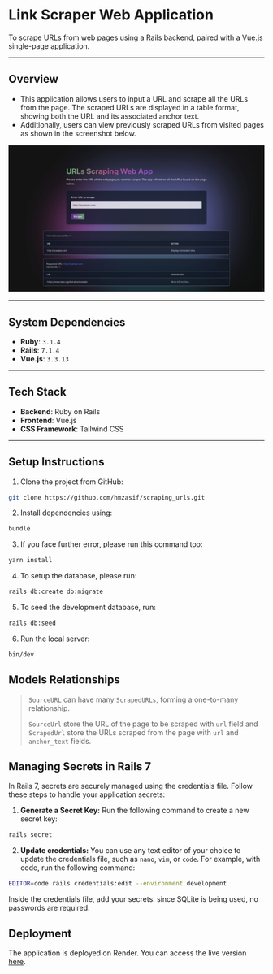 # Link Scraper Web Application

To scrape URLs from web pages using a Rails backend, paired with a Vue.js single-page application.

---

## Overview

- This application allows users to input a URL and scrape all the URLs from the page. The scraped URLs are displayed in a table format, showing both the URL and its associated anchor text.
- Additionally, users can view previously scraped URLs from visited pages as shown in the screenshot below.


![Home Page Screenshot](public/home_page.png)

---

## System Dependencies
- **Ruby**: `3.1.4`
- **Rails**: `7.1.4`
- **Vue.js**: `3.3.13`
---

## Tech Stack
- **Backend**: Ruby on Rails
- **Frontend**: Vue.js
- **CSS Framework**: Tailwind CSS

---
## Setup Instructions

1. Clone the project from GitHub:
```bash
git clone https://github.com/hmzasif/scraping_urls.git
```

2. Install dependencies using:
```bash
bundle
```

3. If you face further error, please run this command too:
```bash
yarn install
```

4. To setup the database, please run:
```bash
rails db:create db:migrate
```
5. To seed the development database, run:
```bash
rails db:seed
```

6. Run the local server:
```bash
bin/dev
```

##  Models Relationships

> `SourceURL` can have many `ScrapedURLs`, forming a one-to-many relationship.
>
> `SourceUrl` store the URL of the page to be scraped with `url` field and `ScrapedUrl` store the URLs scraped from the page with `url` and `anchor_text` fields.


## Managing Secrets in Rails 7

In Rails 7, secrets are securely managed using the credentials file. Follow these steps to handle your application secrets:

1. **Generate a Secret Key:**
   Run the following command to create a new secret key:
```bash
rails secret
```
2. **Update credentials:** You can use any text editor of your choice to update the credentials file, such as `nano`, `vim`, or `code`. For example, with code, run the following command:
```bash
EDITOR=code rails credentials:edit --environment development
```

Inside the credentials file, add your secrets. since SQLite is being used, no passwords are required.

## Deployment

The application is deployed on Render. You can access the live version [here](https://scraping-url-a54df9b3906f.herokuapp.com/).
